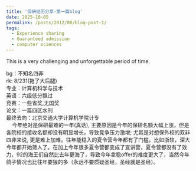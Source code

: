 ```yaml
---
title: '保研经历分享-第一篇blog'
date: 2025-10-05
permalink: /posts/2012/08/blog-post-1/
tags:
  - Experience sharing
  - Guaranteed admission
  - computer sciences
---
```

This is a very challenging and unforgettable period of time.



bg：不知名四非 <br>
rk: 8/231(拖了大后腿) <br>
专业：计算机科学与技术 <br>
英语：六级低分飘过 <br>
竞赛：一些省奖,无国奖 <br>
论文：一篇四区水刊 <br>
最终去向：北京交通大学计算机学院计专 <br>
&nbsp;&nbsp;&nbsp;&nbsp;今年绝对是保研最难的一年(真话), 主要原因是今年的保研名额大幅上涨，但是各院校的接收名额却没有明显增长，导致竞争压力激增; 尤其是对想保外校的双非四非来说, 更是难上加难。往年能稳入的夏令营今年都有了门槛，比如浙软，深大今年都开始筛人了。在加上今年很多夏令营都变成了宣讲营，夏令营都没有了效力，92的海王们自然比去年更海了，导致今年拿稳offer的难度更大了，当然今年鸽子情况也比往年要狠的多（永远不要质疑圣经，圣经就是圣经）。
